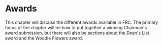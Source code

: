# Awards

This chapter will discuss the different awards available in FRC. The primary focus of the chapter will be how to put together a winning Chairman's award submission, but there will also be sections about the Dean's List award and the Woodie Flowers award.
